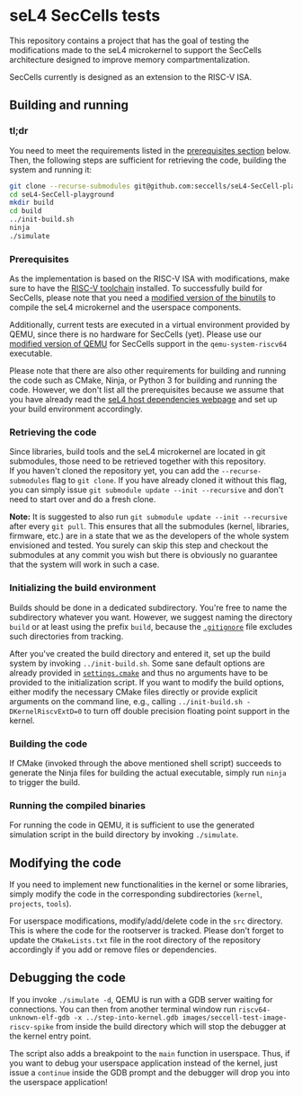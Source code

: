 # seL4 SecCells tests

This repository contains a project that has the goal of testing the modifications made to the seL4 microkernel to
support the SecCells architecture designed to improve memory compartmentalization.

SecCells currently is designed as an extension to the RISC-V ISA.

## Building and running

### tl;dr

You need to meet the requirements listed in the [prerequisites section](#prerequisites) below.
Then, the following steps are sufficient for retrieving the code, building the system and running it:

```bash
git clone --recurse-submodules git@github.com:seccells/seL4-SecCell-playground.git
cd seL4-SecCell-playground
mkdir build
cd build
../init-build.sh
ninja
./simulate
```

### Prerequisites

As the implementation is based on the RISC-V ISA with modifications, make sure to have the
[RISC-V toolchain](https://github.com/riscv-collab/riscv-gnu-toolchain) installed.
To successfully build for SecCells, please note that you need a
[modified version of the binutils](https://github.com/seccells/riscv-binutils-gdb/tree/secure) to compile the seL4
microkernel and the userspace components.

Additionally, current tests are executed in a virtual environment provided by QEMU, since there is no hardware for
SecCells (yet).
Please use our [modified version of QEMU](https://github.com/seccells/qemu/tree/secure-florian) for SecCells support in
the `qemu-system-riscv64` executable.

Please note that there are also other requirements for building and running the code such as CMake, Ninja, or Python 3
for building and running the code.
However, we don't list all the prerequisites because we assume that you have already read the
[seL4 host dependencies webpage](https://docs.sel4.systems/projects/buildsystem/host-dependencies.html) and set up your
build environment accordingly.

### Retrieving the code

Since libraries, build tools and the seL4 microkernel are located in git submodules, those need to be retrieved together
with this repository.  
If you haven't cloned the repository yet, you can add the `--recurse-submodules` flag to `git clone`.
If you have already cloned it without this flag, you can simply issue `git submodule update --init --recursive` and
don't need to start over and do a fresh clone.

__Note:__ It is suggested to also run `git submodule update --init --recursive` after every `git pull`.
This ensures that all the submodules (kernel, libraries, firmware, etc.) are in a state that we as the developers of the
whole system envisioned and tested.
You surely can skip this step and checkout the submodules at any commit you wish but there is obviously no guarantee
that the system will work in such a case.

### Initializing the build environment

Builds should be done in a dedicated subdirectory.
You're free to name the subdirectory whatever you want.
However, we suggest naming the directory `build` or at least using the prefix `build`, because the
[`.gitignore`](./.gitignore) file excludes such directories from tracking.

After you've created the build directory and entered it, set up the build system by invoking
`../init-build.sh`.
Some sane default options are already provided in [`settings.cmake`](./settings.cmake) and thus no arguments have to be
provided to the initialization script.
If you want to modify the build options, either modify the necessary CMake files directly or provide explicit arguments
on the command line, e.g., calling `../init-build.sh -DKernelRiscvExtD=0` to turn off double precision floating point
support in the kernel.

### Building the code

If CMake (invoked through the above mentioned shell script) succeeds to generate the Ninja files for building the actual
executable, simply run `ninja` to trigger the build.

### Running the compiled binaries

For running the code in QEMU, it is sufficient to use the generated simulation script in the build directory by invoking
`./simulate`.

## Modifying the code

If you need to implement new functionalities in the kernel or some libraries, simply modify the code in the
corresponding subdirectories (`kernel`, `projects`, `tools`).

For userspace modifications, modify/add/delete code in the `src` directory.
This is where the code for the rootserver is tracked.
Please don't forget to update the `CMakeLists.txt` file in the root directory of the repository accordingly if you add
or remove files or dependencies.

## Debugging the code

If you invoke `./simulate -d`, QEMU is run with a GDB server waiting for connections.
You can then from another terminal window run
`riscv64-unknown-elf-gdb -x ../step-into-kernel.gdb images/seccell-test-image-riscv-spike` from inside the build
directory which will stop the debugger at the kernel entry point.

The script also adds a breakpoint to the `main` function in userspace.
Thus, if you want to debug your userspace application instead of the kernel, just issue a `continue` inside the GDB
prompt and the debugger will drop you into the userspace application!
